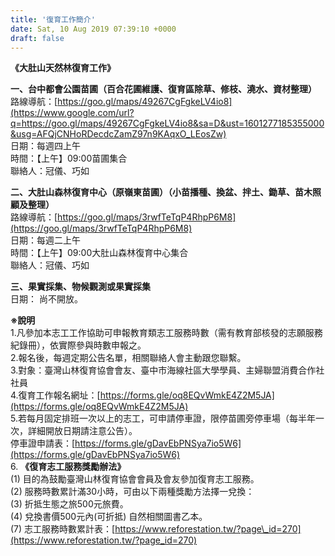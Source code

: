 ```yaml
---
title: '復育工作簡介'
date: Sat, 10 Aug 2019 07:39:10 +0000
draft: false
---
```


**《大肚山天然林復育工作》**

**一、台中都會公園苗圃（百合花圃維護、復育區除草、修枝、澆水、資材整理）**  
路線導航：[https://goo.gl/maps/49267CgFgkeLV4io8](https://www.google.com/url?q=https://goo.gl/maps/49267CgFgkeLV4io8&sa=D&ust=1601277185355000&usg=AFQjCNHoRDecdcZamZ97n9KAqxO_LEosZw)  
日期：每週四上午  
時間：【上午】09:00苗圃集合  
聯絡人：冠儀、巧如

**二、大肚山森林復育中心（原嶺東苗圃）（小苗播種、換盆、拌土、鋤草、苗木照顧及整理）**  
路線導航：[https://goo.gl/maps/3rwfTeTqP4RhpP6M8](https://goo.gl/maps/3rwfTeTqP4RhpP6M8)  
日期：每週二上午  
時間：【上午】09:00大肚山森林復育中心集合  
聯絡人：冠儀、巧如

**三、果實採集、物候觀測或果實採集**  
日期： 尚不開放。  

**※說明**  
1.凡參加本志工工作協助可申報教育類志工服務時數（需有教育部核發的志願服務紀錄冊），依實際參與時數申報之。  
2.報名後，每週定期公告名單，相關聯絡人會主動跟您聯繫。  
3.對象：臺灣山林復育協會會友、臺中市海線社區大學學員、主婦聯盟消費合作社社員  
4.復育工作報名網址：[https://forms.gle/oq8EQvWmkE4Z2M5JA](https://forms.gle/oq8EQvWmkE4Z2M5JA)  
5.若每月固定排班一次以上的志工，可申請停車證，限停苗圃旁停車場（每半年一次，詳細開放日期請注意公告）。  
停車證申請表：[https://forms.gle/gDavEbPNSya7io5W6](https://forms.gle/gDavEbPNSya7io5W6)  
6\. **《復育志工服務獎勵辦法》**  
(1) 目的為鼓勵臺灣山林復育協會會員及會友參加復育志工服務。  
(2) 服務時數累計滿30小時，可由以下兩種獎勵方法擇一兌換：  
(3) 折抵生態之旅500元旅費。  
(4) 兌換書價500元內(可折抵) 自然相關圖書乙本。  
(7) 志工服務時數累計表：[https://www.reforestation.tw/?page\_id=270](https://www.reforestation.tw/?page_id=270)